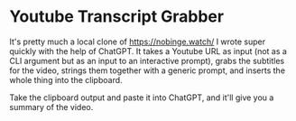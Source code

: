 # Youtube Transcript Grabber

It's pretty much a local clone of https://nobinge.watch/ I wrote super quickly with the help of ChatGPT. It takes a Youtube URL as input (not as a CLI argument but as an input to an interactive prompt), grabs the subtitles for the video, strings them together with a generic prompt, and inserts the whole thing into the clipboard.

Take the clipboard output and paste it into ChatGPT, and it'll give you a summary of the video. 
